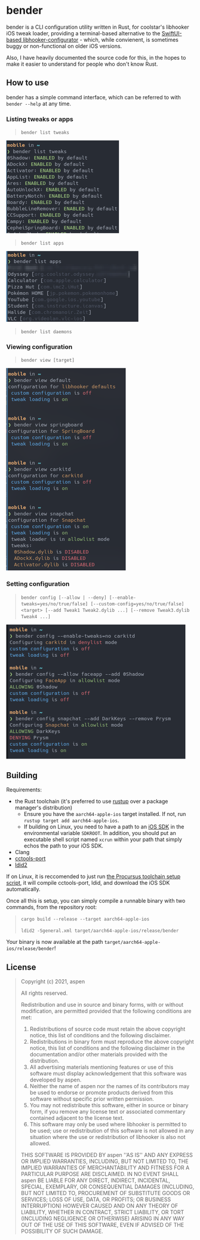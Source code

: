 # bender

bender is a CLI configuration utility written in Rust, for coolstar's libhooker iOS tweak loader,
providing a terminal-based alternative to the [SwiftUI-based libhooker-configurator](https://github.com/coolstar/libhooker-configurator) - which,
while convienent, is sometimes buggy or non-functional on older iOS versions.

Also, I have heavily documented the source code for this, in the hopes to make it easier to understand for people who don't know Rust.

## How to use

bender has a simple command interface, which can be referred to with `bender --help` at any time.

### Listing tweaks or apps

 > `bender list tweaks`

![bender list tweaks](.github/res/bender_list_tweaks.png)

 > `bender list apps`

![bender list apps](.github/res/bender_list_apps.png)

 > `bender list daemons`

### Viewing configuration

 > `bender view [target]`

![bender view](.github/res/bender_view.png)

### Setting configuration

 > `bender config [--allow | --deny] [--enable-tweaks=yes/no/true/false] [--custom-config=yes/no/true/false] <target> [--add Tweak1 Tweak2.dylib ...] [--remove Tweak3.dylib Tweak4 ...]`

![bender config](.github/res/bender_config.png)

## Building

Requirements:

 - the Rust toolchain (it's preferred to use [rustup](https://rustup.rs/) over a package manager's distribution)
   - Ensure you have the `aarch64-apple-ios` target installed. If not, run `rustup target add aarch64-apple-ios`.
   - If building on Linux, you need to have a path to an [iOS SDK](https://github.com/xybp888/iOS-SDKs) in the environmental variable `SDKROOT`. In addition, you should put an executable shell script named `xcrun` within your path that simply echos the path to your iOS SDK.
 - Clang
 - [cctools-port](https://github.com/tpoechtrager/cctools-port)
 - [ldid2](https://github.com/xerub/ldid)


If on Linux, it is reccomended to just run [the Procursus toolchain setup script](https://gist.github.com/1Conan/4347fd5f604cfe6116f7acb0237ef155), it will compile cctools-port, ldid, and download the iOS SDK automatically.

Once all this is setup, you can simply compile a runnable binary with two commands, from the repository root:

> `cargo build --release --target aarch64-apple-ios`
>
> `ldid2 -Sgeneral.xml target/aarch64-apple-ios/release/bender`

Your binary is now available at the path `target/aarch64-apple-ios/release/bender`!

## License

> Copyright (c) 2021, aspen
>
> All rights reserved.
>
>
> Redistribution and use in source and binary forms, with or without
> modification, are permitted provided that the following conditions are met:
> 1. Redistributions of source code must retain the above copyright notice, this list of conditions and the following disclaimer.
> 2. Redistributions in binary form must reproduce the above copyright notice, this list of conditions and the following disclaimer in the documentation and/or other materials provided with the distribution.
> 3. All advertising materials mentioning features or use of this software must display acknowledgement that this software was developed by aspen.
> 4. Neither the name of aspen nor the names of its contributors may be used to endorse or promote products derived from this software without specific prior written permission.
> 5. You may not redistribute this software, either in source or binary form, if you remove any license text or associated commentary contained adjacent to the license text.
> 6. This software may only be used where libhooker is permitted to be used; use or redistribution of this software is not allowed in any situation where the use or redistribution of libhooker is also not allowed.
>
> THIS SOFTWARE IS PROVIDED BY aspen ''AS IS'' AND ANY EXPRESS OR IMPLIED WARRANTIES, INCLUDING, BUT NOT LIMITED TO, THE IMPLIED WARRANTIES OF MERCHANTABILITY AND FITNESS FOR A PARTICULAR PURPOSE ARE DISCLAIMED. IN NO EVENT SHALL aspen BE LIABLE FOR ANY DIRECT, INDIRECT, INCIDENTAL, SPECIAL, EXEMPLARY, OR CONSEQUENTIAL DAMAGES (INCLUDING, BUT NOT LIMITED TO, PROCUREMENT OF SUBSTITUTE GOODS OR SERVICES; LOSS OF USE, DATA, OR PROFITS; OR BUSINESS INTERRUPTION) HOWEVER CAUSED AND ON ANY THEORY OF LIABILITY, WHETHER IN CONTRACT, STRICT LIABILITY, OR TORT (INCLUDING NEGLIGENCE OR OTHERWISE) ARISING IN ANY WAY OUT OF THE USE OF THIS
> SOFTWARE, EVEN IF ADVISED OF THE POSSIBILITY OF SUCH DAMAGE.
